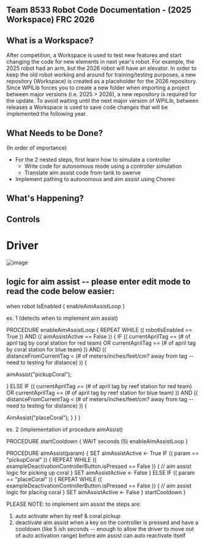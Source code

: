 Team 8533 Robot Code Documentation - (2025 Workspace) FRC 2026
----

What is a Workspace?
----
After competition, a Workspace is used to test new features and start changing the code for new elements in next year's robot. For example, the 2025 robot had an arm, but the 2026 robot will have an elevator. In order to keep the old robot working and around for training/testing purposes, a new repository (Workspace) is created as a placeholder for the 2026 repository. Since WPILib forces you to create a new folder when importing a project between major versions (i.e. 2025 > 2026), a new repository is required for the update. To avoid waiting until the next major version of WPILib, between releases a Workspace is used to save code changes that will be implemented the following year.

What Needs to be Done?
----
(In order of importance)
- For the 2 nested steps, first learn how to simulate a controller
    - Write code for autonomous mode using a controller simulation
    - Translate aim assist code from tank to swerve
- Implement pathing to autonomous and aim assist using Choreo

What's Happening?
----

Controls
----
# Driver
![image](https://github.com/user-attachments/assets/c7b5b36a-91a4-4a2b-84b2-433caab2478b)


logic for aim assist -- please enter edit mode to read the code below easier:
----
when robot IsEnabled {
enableAimAssistLoop
}

ex. 1 (detects when to implement aim assist)

PROCEDURE enableAimAssistLoop {
REPEAT WHILE (( robotIsEnabled == True )) AND (( aimAssistActive == False )) {
IF (( currentAprilTag == (# of april tag by coral station for red team) OR currentAprilTag == (# of april tag by coral station for blue team) )) AND ((         
   distanceFromCurrentTag < (# of meters/inches/feet/cm? away from tag -- need to testing for distance) )) {
   
   aimAssist("pickupCoral");
   
} ELSE IF (( currentAprilTag == (# of april tag by reef station for red team) OR currentAprilTag == (# of april tag by reef station for blue team) )) AND (( 
             distanceFromCurrentTag < (# of meters/inches/feet/cm? away from tag -- need to testing for distance) )) {

AimAssist("placeCoral");
    }
  }
}

ex. 2 (implementation of procedure aimAssist)

PROCEDURE startCooldown {
WAIT seconds (5)
enableAimAssistLoop
}

PROCEDURE aimAssist(param) {
SET aimAssistActive <- True
IF (( param == "pickupCoral" )) {
REPEAT WHILE (( exampleDeactivationControllerButton.isPressed == False )) {
// aim assist logic for picking up coral
  }
SET aimAssistActive <- False
} ELSE IF (( param == "placeCoral" )) {
REPEAT WHILE (( exampleDeactivationControllerButton.isPressed == False )) {
// aim assist logic for placing coral
    }
SET aimAssistActive <- False
  }
startCooldown
}

PLEASE NOTE: to implement aim assist the steps are:
1) auto activate when by reef & coral pickup
2) deactivate aim assist when a key on the controller is pressed and have a cooldown (like 5 ish seconds -- enough to allow the driver to move out of auto activation range) before aim assist can auto reactivate itself





